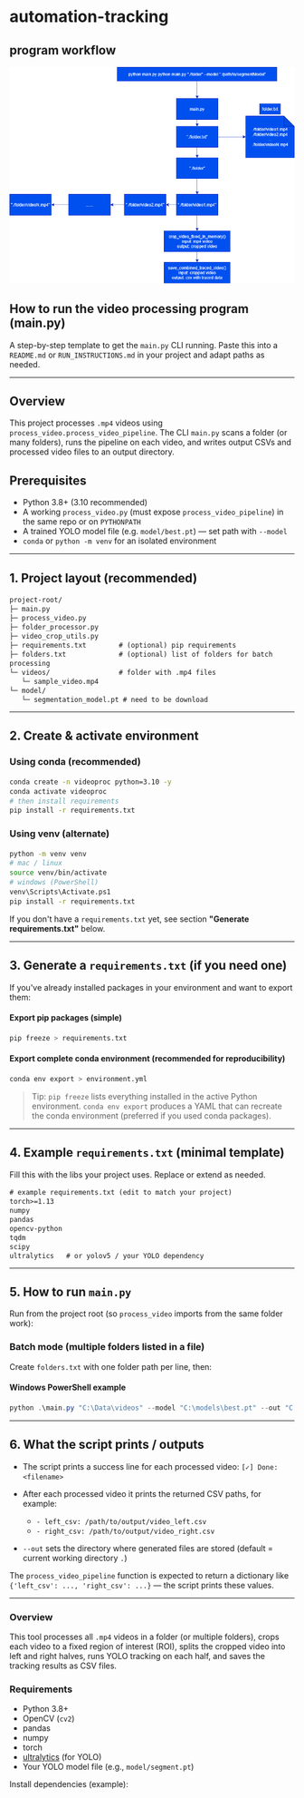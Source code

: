 # automation-tracking

## program workflow

![](media/diagram(2).png)

## How to run the video processing program (main.py)

A step-by-step template to get the `main.py` CLI running. Paste this into a `README.md` or `RUN_INSTRUCTIONS.md` in your project and adapt paths as needed.

---

## Overview

This project processes `.mp4` videos using `process_video.process_video_pipeline`. The CLI `main.py` scans a folder (or many folders), runs the pipeline on each video, and writes output CSVs and processed video files to an output directory.

## Prerequisites

* Python 3.8+ (3.10 recommended)
* A working `process_video.py` (must expose `process_video_pipeline`) in the same repo or on `PYTHONPATH`
* A trained YOLO model file (e.g. `model/best.pt`) — set path with `--model`
* `conda` or `python -m venv` for an isolated environment

---

## 1. Project layout (recommended)

```
project-root/
├─ main.py
├─ process_video.py
├─ folder_processor.py
├─ video_crop_utils.py
├─ requirements.txt        # (optional) pip requirements
├─ folders.txt             # (optional) list of folders for batch processing
└─ videos/                 # folder with .mp4 files
   └─ sample_video.mp4
└─ model/              
   └─ segmentation_model.pt # need to be download
```

---

## 2. Create & activate environment

### Using conda (recommended)

```bash
conda create -n videoproc python=3.10 -y
conda activate videoproc
# then install requirements
pip install -r requirements.txt
```

### Using venv (alternate)

```bash
python -m venv venv
# mac / linux
source venv/bin/activate
# windows (PowerShell)
venv\Scripts\Activate.ps1
pip install -r requirements.txt
```

If you don't have a `requirements.txt` yet, see section **"Generate requirements.txt"** below.

---

## 3. Generate a `requirements.txt` (if you need one)

If you've already installed packages in your environment and want to export them:

#### Export pip packages (simple)

```bash
pip freeze > requirements.txt
```

#### Export complete conda environment (recommended for reproducibility)

```bash
conda env export > environment.yml
```

> Tip: `pip freeze` lists everything installed in the active Python environment. `conda env export` produces a YAML that can recreate the conda environment (preferred if you used conda packages).

---

## 4. Example `requirements.txt` (minimal template)

Fill this with the libs your project uses. Replace or extend as needed.

```
# example requirements.txt (edit to match your project)
torch>=1.13
numpy
pandas
opencv-python
tqdm
scipy
ultralytics   # or yolov5 / your YOLO dependency
```

---

## 5. How to run `main.py`

Run from the project root (so `process_video` imports from the same folder work):

### Batch mode (multiple folders listed in a file)

Create `folders.txt` with one folder path per line, then:

#### Windows PowerShell example

```powershell
python .\main.py "C:\Data\videos" --model "C:\models\best.pt" --out "C:\Data\processed"
```

---

## 6. What the script prints / outputs

* The script prints a success line for each processed video: `[✓] Done: <filename>`
* After each processed video it prints the returned CSV paths, for example:

  * `- left_csv: /path/to/output/video_left.csv`
  * `- right_csv: /path/to/output/video_right.csv`
* `--out` sets the directory where generated files are stored (default = current working directory `.`)

The `process_video_pipeline` function is expected to return a dictionary like `{'left_csv': ..., 'right_csv': ...}` — the script prints these values.

---



### Overview

This tool processes all `.mp4` videos in a folder (or multiple folders), crops each video to a fixed region of interest (ROI), splits the cropped video into left and right halves, runs YOLO tracking on each half, and saves the tracking results as CSV files.

### Requirements

- Python 3.8+
- OpenCV (`cv2`)
- pandas
- numpy
- torch
- [ultralytics](https://github.com/ultralytics/ultralytics) (for YOLO)
- Your YOLO model file (e.g., `model/segment.pt`)

Install dependencies (example):
